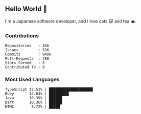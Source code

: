 ## Hello World 👋

I'm a Japanese software developer, and I love cats 😺 and tea 🫖.

### Contributions

    Repositories   : 166
    Issues         : 536
    Commits        : 8406
    Pull-Requests  : 788
    Stars Earned   : 5
    Contributed To : 0

### Most Used Languages

    TypeScript 32.51% | ████████████████████
    Ruby       14.64% | █████████
    Java       10.39% | ██████
    Dart       10.36% | ██████
    HTML        8.72% | █████
